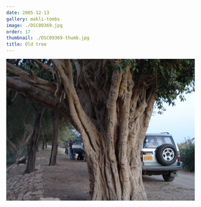 ```yaml
---
date: 2005-12-13
gallery: makli-tombs
image: ./DSC09369.jpg
order: 17
thumbnail: ./DSC09369-thumb.jpg
title: Old tree
---
```


![Old tree](./DSC09369.jpg)